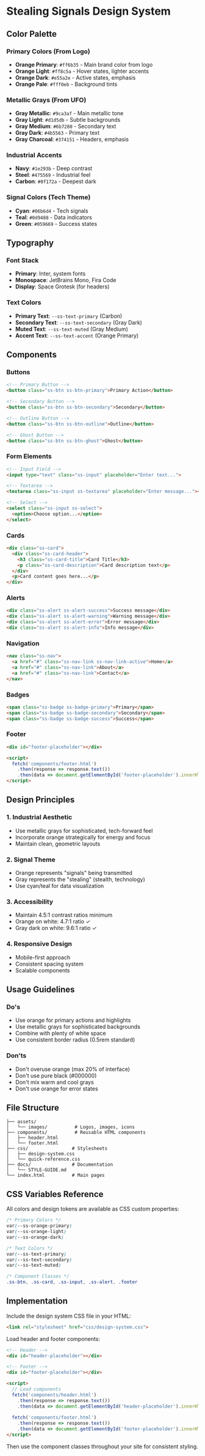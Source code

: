 # Stealing Signals Design System

## Color Palette

### Primary Colors (From Logo)
- **Orange Primary**: `#ff6b35` - Main brand color from logo
- **Orange Light**: `#ff8c5a` - Hover states, lighter accents
- **Orange Dark**: `#e55a2e` - Active states, emphasis
- **Orange Pale**: `#fff0eb` - Background tints

### Metallic Grays (From UFO)
- **Gray Metallic**: `#9ca3af` - Main metallic tone
- **Gray Light**: `#d1d5db` - Subtle backgrounds
- **Gray Medium**: `#6b7280` - Secondary text
- **Gray Dark**: `#4b5563` - Primary text
- **Gray Charcoal**: `#374151` - Headers, emphasis

### Industrial Accents
- **Navy**: `#1e293b` - Deep contrast
- **Steel**: `#475569` - Industrial feel
- **Carbon**: `#0f172a` - Deepest dark

### Signal Colors (Tech Theme)
- **Cyan**: `#06b6d4` - Tech signals
- **Teal**: `#0d9488` - Data indicators
- **Green**: `#059669` - Success states

## Typography

### Font Stack
- **Primary**: Inter, system fonts
- **Monospace**: JetBrains Mono, Fira Code
- **Display**: Space Grotesk (for headers)

### Text Colors
- **Primary Text**: `--ss-text-primary` (Carbon)
- **Secondary Text**: `--ss-text-secondary` (Gray Dark)
- **Muted Text**: `--ss-text-muted` (Gray Medium)
- **Accent Text**: `--ss-text-accent` (Orange Primary)

## Components

### Buttons

```html
<!-- Primary Button -->
<button class="ss-btn ss-btn-primary">Primary Action</button>

<!-- Secondary Button -->
<button class="ss-btn ss-btn-secondary">Secondary</button>

<!-- Outline Button -->
<button class="ss-btn ss-btn-outline">Outline</button>

<!-- Ghost Button -->
<button class="ss-btn ss-btn-ghost">Ghost</button>
```

### Form Elements

```html
<!-- Input Field -->
<input type="text" class="ss-input" placeholder="Enter text...">

<!-- Textarea -->
<textarea class="ss-input ss-textarea" placeholder="Enter message..."></textarea>

<!-- Select -->
<select class="ss-input ss-select">
  <option>Choose option...</option>
</select>
```

### Cards

```html
<div class="ss-card">
  <div class="ss-card-header">
    <h3 class="ss-card-title">Card Title</h3>
    <p class="ss-card-description">Card description text</p>
  </div>
  <p>Card content goes here...</p>
</div>
```

### Alerts

```html
<div class="ss-alert ss-alert-success">Success message</div>
<div class="ss-alert ss-alert-warning">Warning message</div>
<div class="ss-alert ss-alert-error">Error message</div>
<div class="ss-alert ss-alert-info">Info message</div>
```

### Navigation

```html
<nav class="ss-nav">
  <a href="#" class="ss-nav-link ss-nav-link-active">Home</a>
  <a href="#" class="ss-nav-link">About</a>
  <a href="#" class="ss-nav-link">Contact</a>
</nav>
```

### Badges

```html
<span class="ss-badge ss-badge-primary">Primary</span>
<span class="ss-badge ss-badge-secondary">Secondary</span>
<span class="ss-badge ss-badge-success">Success</span>
```

### Footer

```html
<div id="footer-placeholder"></div>

<script>
  fetch('components/footer.html')
    .then(response => response.text())
    .then(data => document.getElementById('footer-placeholder').innerHTML = data);
</script>
```

## Design Principles

### 1. Industrial Aesthetic
- Use metallic grays for sophisticated, tech-forward feel
- Incorporate orange strategically for energy and focus
- Maintain clean, geometric layouts

### 2. Signal Theme
- Orange represents "signals" being transmitted
- Gray represents the "stealing" (stealth, technology)
- Use cyan/teal for data visualization

### 3. Accessibility
- Maintain 4.5:1 contrast ratios minimum
- Orange on white: 4.7:1 ratio ✓
- Gray dark on white: 9.6:1 ratio ✓

### 4. Responsive Design
- Mobile-first approach
- Consistent spacing system
- Scalable components

## Usage Guidelines

### Do's
- Use orange for primary actions and highlights
- Use metallic grays for sophisticated backgrounds
- Combine with plenty of white space
- Use consistent border radius (0.5rem standard)

### Don'ts
- Don't overuse orange (max 20% of interface)
- Don't use pure black (#000000)
- Don't mix warm and cool grays
- Don't use orange for error states

## File Structure

```
├── assets/
│   └── images/          # Logos, images, icons
├── components/          # Reusable HTML components
│   ├── header.html
│   └── footer.html
├── css/                # Stylesheets
│   ├── design-system.css
│   └── quick-reference.css
├── docs/               # Documentation
│   └── STYLE-GUIDE.md
└── index.html          # Main pages
```

## CSS Variables Reference

All colors and design tokens are available as CSS custom properties:

```css
/* Primary Colors */
var(--ss-orange-primary)
var(--ss-orange-light)
var(--ss-orange-dark)

/* Text Colors */
var(--ss-text-primary)
var(--ss-text-secondary)
var(--ss-text-muted)

/* Component Classes */
.ss-btn, .ss-card, .ss-input, .ss-alert, .footer
```

## Implementation

Include the design system CSS file in your HTML:

```html
<link rel="stylesheet" href="css/design-system.css">
```

Load header and footer components:

```html
<!-- Header -->
<div id="header-placeholder"></div>

<!-- Footer -->
<div id="footer-placeholder"></div>

<script>
  // Load components
  fetch('components/header.html')
    .then(response => response.text())
    .then(data => document.getElementById('header-placeholder').innerHTML = data);
  
  fetch('components/footer.html')
    .then(response => response.text())
    .then(data => document.getElementById('footer-placeholder').innerHTML = data);
</script>
```

Then use the component classes throughout your site for consistent styling.